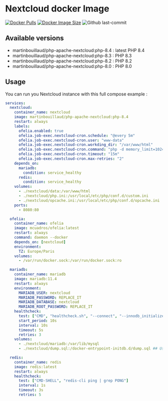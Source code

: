 # Nextcloud docker Image

[![Docker Pulls](https://badgen.net/docker/pulls/martinbouillaud/php-apache-nextcloud?icon=docker&label=pulls)](https://hub.docker.com/r/martinbouillaud/php-apache-nextcloud/) [![Docker Image Size](https://badgen.net/docker/size/martinbouillaud/php-apache-nextcloud?icon=docker&label=image%20size)](https://hub.docker.com/r/martinbouillaud/php-apache-nextcloud/) ![Github last-commit](https://img.shields.io/github/last-commit/bilyboy785/docker-php-apache-nextcloud)

## Available versions

- martinbouillaud/php-apache-nextcloud:php-8.4 : latest PHP 8.4
- martinbouillaud/php-apache-nextcloud:php-8.3 : PHP 8.3
- martinbouillaud/php-apache-nextcloud:php-8.2 : PHP 8.2
- martinbouillaud/php-apache-nextcloud:php-8.0 : PHP 8.0

## Usage

You can run you Nextcloud instance with this full compose example : 

```yaml
services:
  nextcloud:
    container_name: nextcloud
    image: martinbouillaud/php-apache-nextcloud:php-8.4
    restart: always
    labels:
      ofelia.enabled: true
      ofelia.job-exec.nextcloud-cron.schedule: "@every 5m"
      ofelia.job-exec.nextcloud-cron.user: "www-data"
      ofelia.job-exec.nextcloud-cron.workding_dir: "/var/www/html"
      ofelia.job-exec.nextcloud-cron.command: "php -d memory_limit=1024M -f /var/www/html/cron.php"
      ofelia.job-exec.nextcloud-cron.timeout: "15m"
      ofelia.job-exec.nextcloud-cron.max-retries: "2"
    depends_on:
      mariadb:
        condition: service_healthy
      redis:
        condition: service_healthy
    volumes:
      - ./nextcloud/data:/var/www/html
      - ./nextcloud/php.ini:/usr/local/etc/php/conf.d/custom.ini
      - ./nextcloud/opcache.ini:/usr/local/etc/php/conf.d/opcache.ini
    ports:
      - 8080:80

  ofelia:
    container_name: ofelia
    image: mcuadros/ofelia:latest
    restart: always
    command: daemon --docker
    depends_on: [nextcloud]
    environment:
      TZ: Europe/Paris
    volumes:
      - /var/run/docker.sock:/var/run/docker.sock:ro

  mariadb:
    container_name: mariadb
    image: mariadb:11.4
    restart: always
    environment:
      MARIADB_USER: nextcloud
      MARIADB_PASSWORD: REPLACE_IT
      MARIADB_DATABASE: nextcloud
      MARIADB_ROOT_PASSWORD: REPLACE_IT
    healthcheck:
      test: ["CMD", "healthcheck.sh", "--connect", "--innodb_initialized"]
      start_period: 10s
      interval: 10s
      timeout: 5s
      retries: 3
    volumes:
      - ./nextcloud/mariadb:/var/lib/mysql
      - ./nextcloud/dump.sql:/docker-entrypoint-initdb.d/dump.sql ## Use it if you migrate from non-docker nextcloud installation

  redis:
    container_name: redis
    image: redis:latest
    restart: always
    healthcheck:
      test: ["CMD-SHELL", "redis-cli ping | grep PONG"]
      interval: 1s
      timeout: 3s
      retries: 5
```